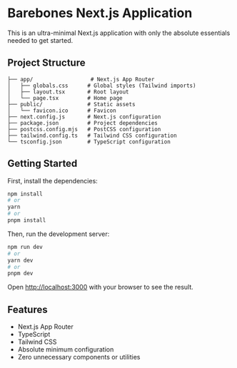 # Barebones Next.js Application

This is an ultra-minimal Next.js application with only the absolute essentials needed to get started.

## Project Structure

```
├── app/                  # Next.js App Router
│   ├── globals.css      # Global styles (Tailwind imports)
│   ├── layout.tsx       # Root layout
│   └── page.tsx         # Home page
├── public/              # Static assets
│   └── favicon.ico      # Favicon
├── next.config.js       # Next.js configuration
├── package.json         # Project dependencies
├── postcss.config.mjs   # PostCSS configuration
├── tailwind.config.ts   # Tailwind CSS configuration
└── tsconfig.json        # TypeScript configuration
```

## Getting Started

First, install the dependencies:

```bash
npm install
# or
yarn
# or
pnpm install
```

Then, run the development server:

```bash
npm run dev
# or
yarn dev
# or
pnpm dev
```

Open [http://localhost:3000](http://localhost:3000) with your browser to see the result.

## Features

- Next.js App Router
- TypeScript
- Tailwind CSS
- Absolute minimum configuration
- Zero unnecessary components or utilities 
